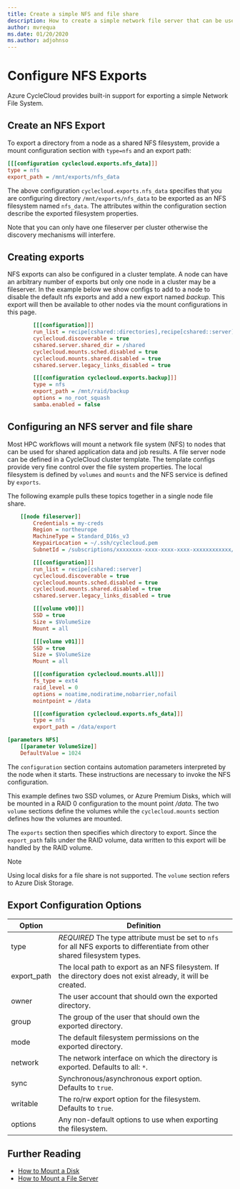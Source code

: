 ```yaml
---
title: Create a simple NFS and file share
description: How to create a simple network file server that can be used in CycleCloud
author: mvrequa
ms.date: 01/20/2020
ms.author: adjohnso
---
```


# Configure NFS Exports

Azure CycleCloud provides built-in support for exporting a simple Network File System.

## Create an NFS Export

To export a directory from a node as a shared NFS filesystem, provide a mount configuration section with `type=nfs` and an export path:

``` ini
[[[configuration cyclecloud.exports.nfs_data]]]
type = nfs
export_path = /mnt/exports/nfs_data
```

The above configuration `cyclecloud.exports.nfs_data` specifies that you are configuring directory `/mnt/exports/nfs_data` to be exported as an NFS filesystem named `nfs_data`. The attributes within the configuration section describe the exported filesystem properties.

Note that you can only have one fileserver per cluster otherwise the discovery mechanisms will interfere.

## Creating exports

NFS exports can also be configured in a cluster template. A node can have an arbitrary number of exports but only one node in
a cluster may be a fileserver. In the example below we show configs to add to a node to disable the default nfs exports and add
a new export named _backup_. This export will then be available to other nodes via the mount configurations in this page.

``` ini
        [[[configuration]]]
        run_list = recipe[cshared::directories],recipe[cshared::server]
        cyclecloud.discoverable = true
        cshared.server.shared_dir = /shared
        cyclecloud.mounts.sched.disabled = true
        cyclecloud.mounts.shared.disabled = true
        cshared.server.legacy_links_disabled = true

        [[[configuration cyclecloud.exports.backup]]]
        type = nfs
        export_path = /mnt/raid/backup
        options = no_root_squash
        samba.enabled = false
```

## Configuring an NFS server and file share

Most HPC workflows will mount a network file system (NFS) to nodes that can be used for shared application data and job results. A file server node can be defined in a CycleCloud cluster template. The template configs provide very fine control over the file system properties. The local filesystem is defined by `volumes` and `mounts` and the NFS service is defined by `exports`. 

The following example pulls these topics together in a single node file share.

```ini
    [[node fileserver]]
        Credentials = my-creds
        Region = northeurope
        MachineType = Standard_D16s_v3
        KeypairLocation = ~/.ssh/cyclecloud.pem
        SubnetId = /subscriptions/xxxxxxxx-xxxx-xxxx-xxxx-xxxxxxxxxxxx/resourceGroups/rg1/providers/Microsoft.Network/virtualNetworks/vnet1/subnets/subnet1

        [[[configuration]]]
        run_list = recipe[cshared::server]
        cyclecloud.discoverable = true
        cyclecloud.mounts.sched.disabled = true
        cyclecloud.mounts.shared.disabled = true
        cshared.server.legacy_links_disabled = true

        [[[volume v00]]]
        SSD = true
        Size = $VolumeSize
        Mount = all

        [[[volume v01]]]
        SSD = true
        Size = $VolumeSize
        Mount = all

        [[[configuration cyclecloud.mounts.all]]]
        fs_type = ext4
        raid_level = 0
        options = noatime,nodiratime,nobarrier,nofail
        mointpoint = /data

        [[[configuration cyclecloud.exports.nfs_data]]]
        type = nfs
        export_path = /data/export

[parameters NFS]
    [[parameter VolumeSize]]
    DefaultValue = 1024
```

The `configuration` section contains automation parameters interpreted by the node when it starts. These instructions are necessary to invoke the NFS configuration.

This example defines two SSD volumes, or Azure Premium Disks, which will be mounted in a RAID 0 configuration to the mount point _/data_. 
The two `volume` sections define the volumes while the `cyclecloud.mounts` section defines how the volumes are mounted.

The `exports` section then specifies which directory to export. Since the `export_path` falls under the RAID volume, data written to this export will be handled by the RAID volume.

> [!NOTE]
> Using local disks for a file share is not supported. The `volume` section refers to Azure Disk Storage.

## Export Configuration Options

| Option | Definition |
| ------ | ---------- |
| type         | *REQUIRED* The type attribute must be set to `nfs` for all NFS exports to differentiate from other shared filesystem types. |
| export_path  | The local path to export as an NFS filesystem.  If the directory does not exist already, it will be created. |
| owner        | The user account that should own the exported directory.  |
| group        | The group of the user that should own the exported directory. |
| mode         | The default filesystem permissions on the exported directory.  |
| network      | The network interface on which the directory is exported.  Defaults to all: `*`.  |
| sync         | Synchronous/asynchronous export option.  Defaults to `true`.   |
| writable     | The ro/rw export option for the filesystem. Defaults to `true`.  |
| options      | Any non-default options to use when exporting the filesystem.   |

## Further Reading

* [How to Mount a Disk](./mount-disk.md)
* [How to Mount a File Server](./mount-fileserver.md)